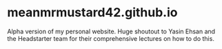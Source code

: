# meanmrmustard42.github.io
Alpha version of my personal website. Huge shoutout to Yasin Ehsan and the Headstarter team for their comprehensive lectures on how to do this.
